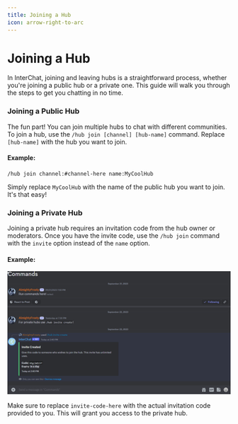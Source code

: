 ```yaml
---
title: Joining a Hub
icon: arrow-right-to-arc
---
```


# Joining a Hub

In InterChat, joining and leaving hubs is a straightforward process, whether you're joining a public hub or a private one. This guide will walk you through the steps to get you chatting in no time.

### Joining a Public Hub

The fun part! You can join multiple hubs to chat with different communities. To join a hub, use the `/hub join [channel] [hub-name]` command. Replace `[hub-name]` with the hub you want to join.

#### Example:

```
/hub join channel:#channel-here name:MyCoolHub
```

Simply replace `MyCoolHub` with the name of the public hub you want to join. It's that easy!

### Joining a Private Hub

Joining a private hub requires an invitation code from the hub owner or moderators. Once you have the invite code, use the `/hub join` command with the `invite` option instead of the `name` option.

#### Example:

![](../.gitbook/assets/HubJoinPrivate.gif)

Make sure to replace `invite-code-here` with the actual invitation code provided to you. This will grant you access to the private hub.
